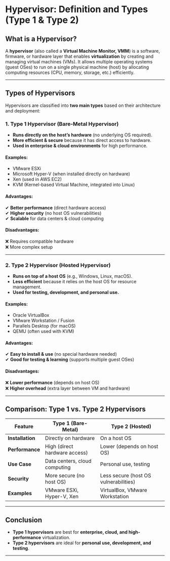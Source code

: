 # **Hypervisor: Definition and Types (Type 1 & Type 2)**

## **What is a Hypervisor?**
A **hypervisor** (also called a **Virtual Machine Monitor, VMM**) is a software, firmware, or hardware layer that enables **virtualization** by creating and managing virtual machines (VMs). It allows multiple operating systems (guest OSes) to run on a single physical machine (host) by allocating computing resources (CPU, memory, storage, etc.) efficiently.

---

## **Types of Hypervisors**
Hypervisors are classified into **two main types** based on their architecture and deployment:

### **1. Type 1 Hypervisor (Bare-Metal Hypervisor)**
- **Runs directly on the host’s hardware** (no underlying OS required).
- **More efficient & secure** because it has direct access to hardware.
- **Used in enterprise & cloud environments** for high performance.

#### **Examples:**
- VMware ESXi  
- Microsoft Hyper-V (when installed directly on hardware)  
- Xen (used in AWS EC2)  
- KVM (Kernel-based Virtual Machine, integrated into Linux)  

#### **Advantages:**
✔ **Better performance** (direct hardware access)  
✔ **Higher security** (no host OS vulnerabilities)  
✔ **Scalable** for data centers & cloud computing  

#### **Disadvantages:**
❌ Requires compatible hardware  
❌ More complex setup  

---

### **2. Type 2 Hypervisor (Hosted Hypervisor)**
- **Runs on top of a host OS** (e.g., Windows, Linux, macOS).  
- **Less efficient** because it relies on the host OS for resource management.  
- **Used for testing, development, and personal use.**  

#### **Examples:**  
- Oracle VirtualBox  
- VMware Workstation / Fusion  
- Parallels Desktop (for macOS)  
- QEMU (often used with KVM)  

#### **Advantages:**  
✔ **Easy to install & use** (no special hardware needed)  
✔ **Good for testing & learning** (supports multiple guest OSes)  

#### **Disadvantages:**  
❌ **Lower performance** (depends on host OS)  
❌ **Higher overhead** (extra layer between VM and hardware)  

---

## **Comparison: Type 1 vs. Type 2 Hypervisors**  

| Feature               | Type 1 (Bare-Metal) | Type 2 (Hosted) |
|----------------------|-------------------|----------------|
| **Installation**      | Directly on hardware | On a host OS |
| **Performance**       | High (direct hardware access) | Lower (depends on host OS) |
| **Use Case**          | Data centers, cloud computing | Personal use, testing |
| **Security**          | More secure (no host OS) | Less secure (host OS vulnerabilities) |
| **Examples**          | VMware ESXi, Hyper-V, Xen | VirtualBox, VMware Workstation |

---

## **Conclusion**
- **Type 1 hypervisors** are best for **enterprise, cloud, and high-performance** virtualization.  
- **Type 2 hypervisors** are ideal for **personal use, development, and testing**.  
---
